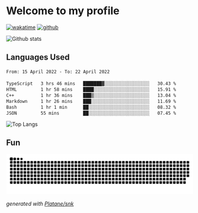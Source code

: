 # Welcome to my profile

[![wakatime](https://wakatime.com/badge/user/82c377cd-a54c-404c-b7df-177b313ca539.svg)](https://wakatime.com/@82c377cd-a54c-404c-b7df-177b313ca539)
[![github](https://img.shields.io/github/followers/xinthose?logo=github&style=plastic)](https://github.com/alanhamlett?tab=followers)

![Github stats](https://github-readme-stats.vercel.app/api?username=xinthose&show_icons=true&theme=radical&count_private=true)

## Languages Used

<!--START_SECTION:waka-->

```text
From: 15 April 2022 - To: 22 April 2022

TypeScript   3 hrs 46 mins   ███████▓░░░░░░░░░░░░░░░░░   30.43 %
HTML         1 hr 58 mins    ████░░░░░░░░░░░░░░░░░░░░░   15.91 %
C++          1 hr 36 mins    ███▒░░░░░░░░░░░░░░░░░░░░░   13.04 %
Markdown     1 hr 26 mins    ███░░░░░░░░░░░░░░░░░░░░░░   11.69 %
Bash         1 hr 1 min      ██░░░░░░░░░░░░░░░░░░░░░░░   08.32 %
JSON         55 mins         ██░░░░░░░░░░░░░░░░░░░░░░░   07.45 %
```

<!--END_SECTION:waka-->

![Top Langs](https://github-readme-stats.vercel.app/api/top-langs/?username=xinthose)

## Fun
![github contribution grid snake animation](https://raw.githubusercontent.com/xinthose/xinthose/output/github-contribution-grid-snake.svg)

_generated with [Platane/snk](https://github.com/Platane/snk)_
